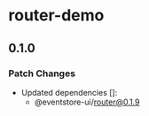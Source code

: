 # router-demo

## 0.1.0

### Patch Changes

-   Updated dependencies []:
    -   @eventstore-ui/router@0.1.9
